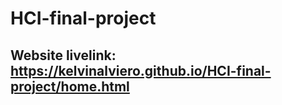 # HCI-final-project
## Website livelink: https://kelvinalviero.github.io/HCI-final-project/home.html
